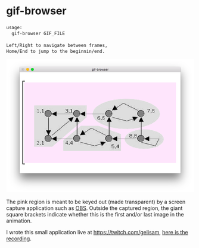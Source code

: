 # gif-browser

```
usage:
  gif-browser GIF_FILE

Left/Right to navigate between frames,
Home/End to jump to the beginnin/end.
```

![a screenshot of the application](screenshot.png)

The pink region is meant to be keyed out (made transparent) by a screen capture application such as [OBS](https://obsproject.com/). Outside the captured region, the giant square brackets indicate whether this is the first and/or last image in the animation.

I wrote this small application live at https://twitch.com/gelisam, [here is the recording](https://youtu.be/xizwLjCHO1Y).
